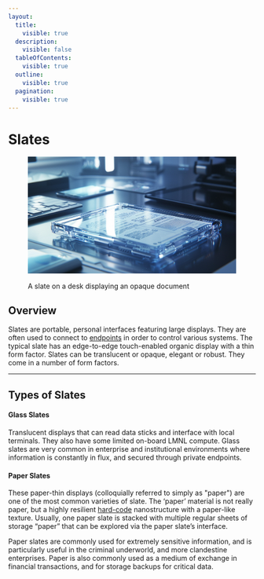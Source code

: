 ```yaml
---
layout:
  title:
    visible: true
  description:
    visible: false
  tableOfContents:
    visible: true
  outline:
    visible: true
  pagination:
    visible: true
---
```


# Slates

<figure><img src="../../.gitbook/assets/slates-98wk3.png" alt=""><figcaption><p>A slate on a desk displaying an opaque document</p></figcaption></figure>

## Overview

Slates are portable, personal interfaces featuring large displays. They are often used to connect to [endpoints](endpoints.md) in order to control various systems. The typical slate has an edge-to-edge touch-enabled organic display with a thin form factor. Slates can be translucent or opaque, elegant or robust. They come in a number of form factors.

***

## Types of Slates

#### Glass Slates

Translucent displays that can read data sticks and interface with local terminals. They also have some limited on-board LMNL compute. Glass slates are very common in enterprise and institutional environments where information is constantly in flux, and secured through private endpoints.

#### Paper Slates

These paper-thin displays (colloquially referred to simply as "paper") are one of the most common varieties of slate. The ‘paper’ material is not really paper, but a highly resilient [hard-code](hard-code.md) nanostructure with a paper-like texture. Usually, one paper slate is stacked with multiple regular sheets of storage “paper” that can be explored via the paper slate’s interface.

Paper slates are commonly used for extremely sensitive information, and is particularly useful in the criminal underworld, and more clandestine enterprises. Paper is also commonly used as a medium of exchange in financial transactions, and for storage backups for critical data.
